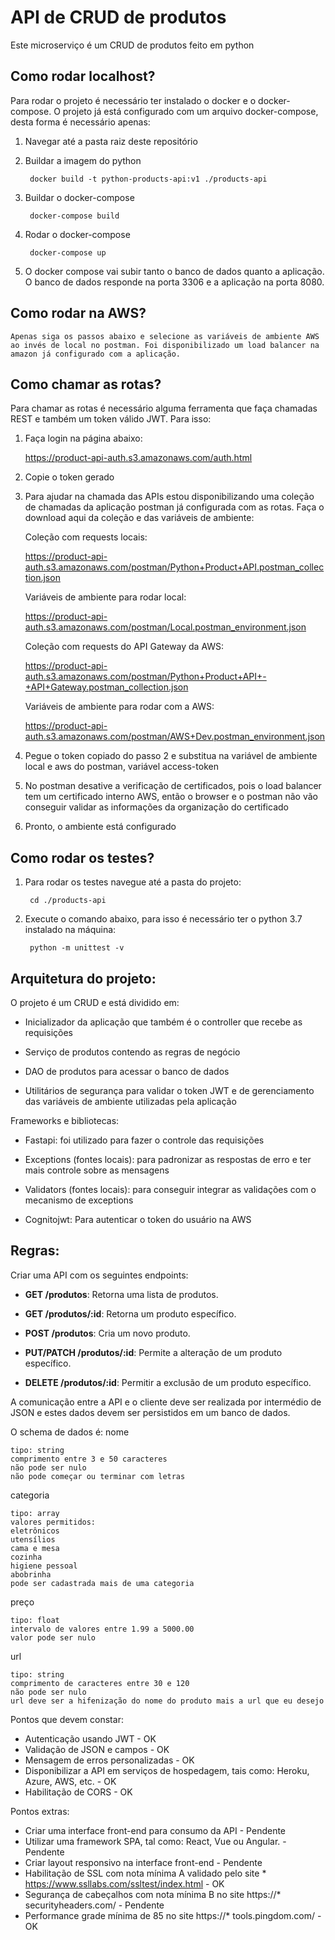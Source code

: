 # API de CRUD de produtos

Este microserviço é um CRUD de produtos feito em python

## Como rodar localhost?
Para rodar o projeto é necessário ter instalado o docker e o docker-compose. O projeto já está configurado com um arquivo docker-compose, desta forma é necessário apenas:

1. Navegar até a pasta raiz deste repositório

2. Buildar a imagem do python

		docker build -t python-products-api:v1 ./products-api

2. Buildar o docker-compose

		docker-compose build

3. Rodar o docker-compose

		docker-compose up

4. O docker compose vai subir tanto o banco de dados quanto a aplicação.
O banco de dados responde na porta 3306 e a aplicação na porta 8080.

## Como rodar na AWS?

	Apenas siga os passos abaixo e selecione as variáveis de ambiente AWS ao invés de local no postman. Foi disponibilizado um load balancer na amazon já configurado com a aplicação.

## Como chamar as rotas?

Para chamar as rotas é necessário alguma ferramenta que faça chamadas REST e também um token válido JWT. Para isso:

1. Faça login na página abaixo:

	https://product-api-auth.s3.amazonaws.com/auth.html

2. Copie o token gerado

3. Para ajudar na chamada das APIs estou disponibilizando uma coleção de chamadas da aplicação postman já configurada com as rotas. Faça o download aqui da coleção e das variáveis de ambiente:

	Coleção com requests locais:

	https://product-api-auth.s3.amazonaws.com/postman/Python+Product+API.postman_collection.json

	Variáveis de ambiente para rodar local:

	https://product-api-auth.s3.amazonaws.com/postman/Local.postman_environment.json

	Coleção com requests do API Gateway da AWS:

	https://product-api-auth.s3.amazonaws.com/postman/Python+Product+API+-+API+Gateway.postman_collection.json

	Variáveis de ambiente para rodar com a AWS:

	https://product-api-auth.s3.amazonaws.com/postman/AWS+Dev.postman_environment.json

4. Pegue o token copiado do passo 2 e substitua na variável de ambiente local e aws do postman, variável access-token

5. No postman desative a verificação de certificados, pois o load balancer tem um certificado interno AWS, então o browser e o postman não vão conseguir validar as informações da organização do certificado

6. Pronto, o ambiente está configurado

## Como rodar os testes?

1. Para rodar os testes navegue até a pasta do projeto:

		cd ./products-api

2. Execute o comando abaixo, para isso é necessário ter o python 3.7 instalado na máquina:

		python -m unittest -v

## Arquitetura do projeto:
O projeto é um CRUD e está dividido em:
	
* Inicializador da aplicação que também é o controller que recebe as requisições
	
* Serviço de produtos contendo as regras de negócio

* DAO de produtos para acessar o banco de dados

* Utilitários de segurança para validar o token JWT e de gerenciamento das variáveis de ambiente utilizadas pela aplicação

Frameworks e bibliotecas:

* Fastapi: foi utilizado para fazer o controle das requisições

* Exceptions (fontes locais): para padronizar as respostas de erro e ter mais controle sobre as mensagens

* Validators (fontes locais): para conseguir integrar as validações com o mecanismo de exceptions

* Cognitojwt: Para autenticar o token do usuário na AWS

## Regras:

Criar uma API com os seguintes endpoints:

* **GET /produtos**: Retorna uma lista de produtos.

* **GET /produtos/:id**: Retorna um produto específico.

* **POST /produtos**: Cria um novo produto.

* **PUT/PATCH /produtos/:id**: Permite a alteração de um produto específico.

* **DELETE /produtos/:id**: Permitir a exclusão de um produto específico.


A comunicação entre a API e o cliente deve ser realizada por intermédio de JSON e estes dados devem ser persistidos em um banco de dados.

O schema de dados é:
nome

	tipo: string
	comprimento entre 3 e 50 caracteres
	não pode ser nulo
	não pode começar ou terminar com letras

categoria

	tipo: array
	valores permitidos:
	eletrônicos
	utensílios
	cama e mesa
	cozinha
	higiene pessoal
	abobrinha
	pode ser cadastrada mais de uma categoria

preço

	tipo: float
	intervalo de valores entre 1.99 a 5000.00
	valor pode ser nulo

url

	tipo: string
	comprimento de caracteres entre 30 e 120
	não pode ser nulo
	url deve ser a hifenização do nome do produto mais a url que eu desejo

Pontos que devem constar:

* Autenticação usando JWT - OK
* Validação de JSON e campos - OK
* Mensagem de erros personalizadas - OK
* Disponibilizar a API em serviços de hospedagem, tais como: Heroku,  Azure, AWS, etc. - OK
* Habilitação de CORS - OK

Pontos extras:

* Criar uma interface front-end para consumo da API - Pendente
* Utilizar uma framework SPA, tal como: React, Vue ou Angular. - Pendente
* Criar layout responsivo na interface front-end - Pendente
* Habilitação de SSL com nota mínima A validado pelo site * https://www.ssllabs.com/ssltest/index.html - OK
* Segurança de cabeçalhos com nota mínima B no site https://* securityheaders.com/ - Pendente
* Performance grade mínima de 85 no site https://* tools.pingdom.com/ - OK